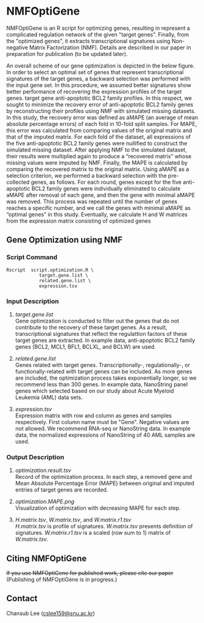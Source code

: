 # NMFOptiGene

NMFOptiGene is an R script for optimizing genes, resulting in represent a complicated regulation network of the given "target genes". Finally, from the "optimized genes", it extracts transcriptional signatures using Non-negative Matrix Factorization (NMF). Details are described  in our paper in preparation for publication (to be updated later).

An overall scheme of our gene optimization is depicted in the below figure. In order to select an optimal set of genes that represent transcriptional signatures of the target genes, a backward selection was performed with the input gene set. In this procedure, we assumed better signatures show better performance of recovering the expression profiles of the target genes. 
target gene  anti-apoptotic BCL2 family profiles. In this respect, we sought to minimize the recovery error of anti-apoptotic BCL2 family genes by reconstructing their profiles using NMF with simulated missing datasets. In this study, the recovery error was defined as aMAPE (an average of mean absolute percentage errors) of each fold in 10-fold split samples. For MAPE, this error was calculated from comparing values of the original matrix and that of the imputed matrix. For each fold of the dataset, all expressions of the five anti-apoptotic BCL2 family genes were nullified to construct the simulated missing dataset. After applying NMF to the simulated dataset, their results were multiplied again to produce a “recovered matrix” whose missing values were imputed by NMF. Finally, the MAPE is calculated by comparing the recovered matrix to the original matrix. 
Using aMAPE as a selection criterion, we performed a backward selection with the pre-collected genes, as follows. For each round, genes except for the five anti-apoptotic BCL2 family genes were individually eliminated to calculate aMAPE after removal of each gene, and then the gene with minimal aMAPE was removed. This process was repeated until the number of genes reaches a specific number, and we call the genes with minimal aMAPE as “optimal genes” in this study. Eventually, we calculate H and W matrices from the expression matrix consisting of optimized genes

## Gene Optimization using NMF

### Script Command
```       
Rscript  script.optimization.R \
            target.gene.list \
            related.gene.list \
            expression.tsv 

```
      
### Input Description
1. *target.gene.list*   
Gene optimization is conducted to filter out the genes that do not contribute to the recovery of these target genes. As a result, transcriptional signatures that reflect the regulattion factors of these target genes are extracted. In example data, anti-apoptotic BCL2 family genes (BCL2, MCL1, BFL1,  BCLXL, and BCLW) are used. 

2. *related.gene.list*   
Genes related with target genes. Transcriptionally-, regulationally-, or functionally-related with target genes can be included. As more genes are included, the optimization process takes exponentially longer, so we recommend less than 300 genes. In example data, NanoString panel genes which selected based on our study about Acute Myeloid Leukemia (AML) data sets.

3. *expression.tsv*   
Expression matrix with row and column as genes and samples respectively. First column name must be "Gene". Negative values are not allowed. We recommend RNA-seq or NanoString data. In example data, the normalized expressions of NanoString of 40 AML samples are used.

### Output Description
1. *optimization.result.tsv*   
Record of the optimization process. In each step, a removed gene and Mean Absolute Percentage Error (MAPE) between original and imputed entries of target genes are recorded.

2. *optimization.MAPE.png*   
Visualization of optimization with decreasing MAPE for each step.

3. *H.matrix.tsv*, *W.matrix.tsv*, and *W.matrix.r1.tsv*   
*H.matrix.tsv* is profile of signatures. *W.matrix.tsv* presents definition of signatures. *W.matrix.r1.tsv* is a scaled (row sum to 1) matrix of *W.matrix.tsv*.


## Citing NMFOptiGene
~~If you use NMFOptiGene for published work, please cite our paper~~   
(Publishing of NMFOptiGene is in progress.)

## Contact
Chansub Lee (cslee159@snu.ac.kr)





